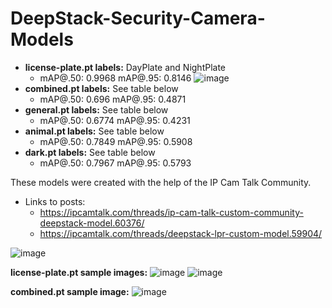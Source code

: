 # DeepStack-Security-Camera-Models

- **license-plate.pt labels:**
  DayPlate and NightPlate
    - mAP@.50: 0.9968 mAP@.95: 0.8146
![image](https://user-images.githubusercontent.com/36526272/146625804-3b2bcc22-2d92-4528-809c-265ac8365097.png)
- **combined.pt labels:**
See table below
    - mAP@.50: 0.696 mAP@.95: 0.4871
- **general.pt labels:**
See table below
    - mAP@.50: 0.6774 mAP@.95: 0.4231
- **animal.pt labels:**
See table below
    - mAP@.50: 0.7849 mAP@.95: 0.5908
 - **dark.pt labels:**
See table below
    - mAP@.50: 0.7967 mAP@.95: 0.5793
    
These models were created with the help of the IP Cam Talk Community. 
- Links to posts: 
  - https://ipcamtalk.com/threads/ip-cam-talk-custom-community-deepstack-model.60376/
  - https://ipcamtalk.com/threads/deepstack-lpr-custom-model.59904/

![image](https://user-images.githubusercontent.com/36526272/170116066-8014ac30-35ea-403b-b398-7d4a86804eee.png)

**license-plate.pt sample images:**
![image](https://user-images.githubusercontent.com/36526272/146625657-0fdc015e-d22e-4828-abd9-17eade39fde0.png)
![image](https://user-images.githubusercontent.com/36526272/146625686-8167cec9-bd32-45dc-aaf8-506111d9ab08.png)

**combined.pt sample image:**
![image](https://user-images.githubusercontent.com/36526272/146829344-81bdccba-1074-4f4f-b136-40ca4be2de64.png)
